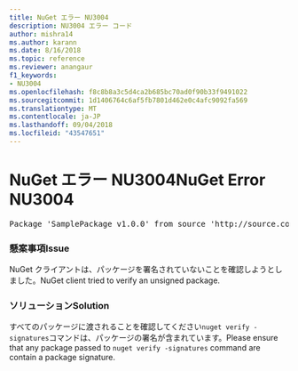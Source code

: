 ```yaml
---
title: NuGet エラー NU3004
description: NU3004 エラー コード
author: mishra14
ms.author: karann
ms.date: 8/16/2018
ms.topic: reference
ms.reviewer: anangaur
f1_keywords:
- NU3004
ms.openlocfilehash: f8c8b8a3c5d4ca2b685bc70ad0f90b33f9491022
ms.sourcegitcommit: 1d1406764c6af5fb7801d462e0c4afc9092fa569
ms.translationtype: MT
ms.contentlocale: ja-JP
ms.lasthandoff: 09/04/2018
ms.locfileid: "43547651"
---
```

# <a name="nuget-error-nu3004"></a><span data-ttu-id="cb0c2-103">NuGet エラー NU3004</span><span class="sxs-lookup"><span data-stu-id="cb0c2-103">NuGet Error NU3004</span></span>

<pre>Package 'SamplePackage v1.0.0' from source 'http://source.com/index.json': The package is not signed.</pre>

### <a name="issue"></a><span data-ttu-id="cb0c2-104">懸案事項</span><span class="sxs-lookup"><span data-stu-id="cb0c2-104">Issue</span></span>

<span data-ttu-id="cb0c2-105">NuGet クライアントは、パッケージを署名されていないことを確認しようとしました。</span><span class="sxs-lookup"><span data-stu-id="cb0c2-105">NuGet client tried to verify an unsigned package.</span></span>


### <a name="solution"></a><span data-ttu-id="cb0c2-106">ソリューション</span><span class="sxs-lookup"><span data-stu-id="cb0c2-106">Solution</span></span>

<span data-ttu-id="cb0c2-107">すべてのパッケージに渡されることを確認してください`nuget verify -signatures`コマンドは、パッケージの署名が含まれています。</span><span class="sxs-lookup"><span data-stu-id="cb0c2-107">Please ensure that any package passed to `nuget verify -signatures` command are contain a package signature.</span></span>


